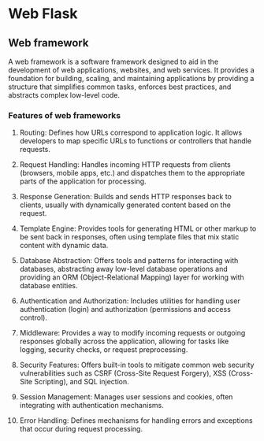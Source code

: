 # Web Flask

## Web framework

A web framework is a software framework designed to aid in the development of web applications, websites, and web services. It provides a foundation for building, scaling, and maintaining applications by providing a structure that simplifies common tasks, enforces best practices, and abstracts complex low-level code.

### Features of web frameworks

1. Routing:  Defines how URLs correspond to application logic. It allows developers to map specific URLs to functions or controllers that handle requests.

2. Request Handling: Handles incoming HTTP requests from clients (browsers, mobile apps, etc.) and dispatches them to the appropriate parts of the application for processing.

3. Response Generation: Builds and sends HTTP responses back to clients, usually with dynamically generated content based on the request.

4. Template Engine: Provides tools for generating HTML or other markup to be sent back in responses, often using template files that mix static content with dynamic data.

5. Database Abstraction: Offers tools and patterns for interacting with databases, abstracting away low-level database operations and providing an ORM (Object-Relational Mapping) layer for working with database entities.

6. Authentication and Authorization: Includes utilities for handling user authentication (login) and authorization (permissions and access control).

7. Middleware: Provides a way to modify incoming requests or outgoing responses globally across the application, allowing for tasks like logging, security checks, or request preprocessing.

8. Security Features: Offers built-in tools to mitigate common web security vulnerabilities such as CSRF (Cross-Site Request Forgery), XSS (Cross-Site Scripting), and SQL injection.

9. Session Management: Manages user sessions and cookies, often integrating with authentication mechanisms.

10. Error Handling: Defines mechanisms for handling errors and exceptions that occur during request processing.
